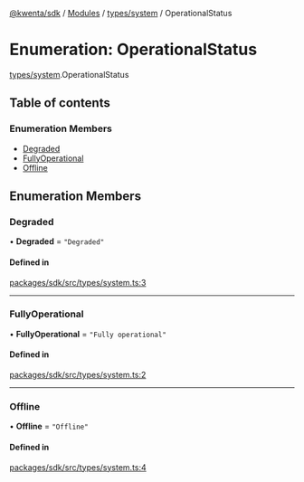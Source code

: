 [@kwenta/sdk](../README.md) / [Modules](../modules.md) / [types/system](../modules/types_system.md) / OperationalStatus

# Enumeration: OperationalStatus

[types/system](../modules/types_system.md).OperationalStatus

## Table of contents

### Enumeration Members

- [Degraded](types_system.OperationalStatus.md#degraded)
- [FullyOperational](types_system.OperationalStatus.md#fullyoperational)
- [Offline](types_system.OperationalStatus.md#offline)

## Enumeration Members

### Degraded

• **Degraded** = ``"Degraded"``

#### Defined in

[packages/sdk/src/types/system.ts:3](https://github.com/Kwenta/kwenta/blob/84039a5ef/packages/sdk/src/types/system.ts#L3)

___

### FullyOperational

• **FullyOperational** = ``"Fully operational"``

#### Defined in

[packages/sdk/src/types/system.ts:2](https://github.com/Kwenta/kwenta/blob/84039a5ef/packages/sdk/src/types/system.ts#L2)

___

### Offline

• **Offline** = ``"Offline"``

#### Defined in

[packages/sdk/src/types/system.ts:4](https://github.com/Kwenta/kwenta/blob/84039a5ef/packages/sdk/src/types/system.ts#L4)
